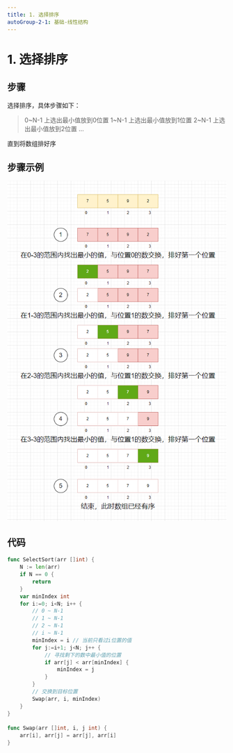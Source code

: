 ```yaml
---
title: 1. 选择排序
autoGroup-2-1: 基础-线性结构
---
```


# 1. 选择排序

## 步骤

选择排序，具体步骤如下：

> 0~N-1 上选出最小值放到0位置
> 1~N-1 上选出最小值放到1位置 
> 2~N-1 上选出最小值放到2位置
> ...

直到将数组排好序

## 步骤示例

![](/base_line_code01_select_sort.assets/image-20230329203744415.png)


## 代码

```go
func SelectSort(arr []int) {
	N := len(arr)
	if N == 0 {
		return
	}
	var minIndex int
	for i:=0; i<N; i++ {
		// 0 ~ N-1
		// 1 ~ N-1
		// 2 ~ N-1
		// i ~ N-1
		minIndex = i // 当前只看过i位置的值
		for j:=i+1; j<N; j++ {
			// 寻找剩下的数中最小值的位置
			if arr[j] < arr[minIndex] {
				minIndex = j
			}
		}
		// 交换到目标位置
		Swap(arr, i, minIndex)
	}
}

func Swap(arr []int, i, j int) {
	arr[i], arr[j] = arr[j], arr[i]
}
```

